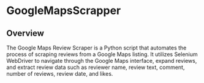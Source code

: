# GoogleMapsScrapper

## Overview

The Google Maps Review Scraper is a Python script that automates the process of scraping reviews from a Google Maps listing. It utilizes Selenium WebDriver to navigate through the Google Maps interface, expand reviews, and extract review data such as reviewer name, review text, comment, number of reviews, review date, and likes.
